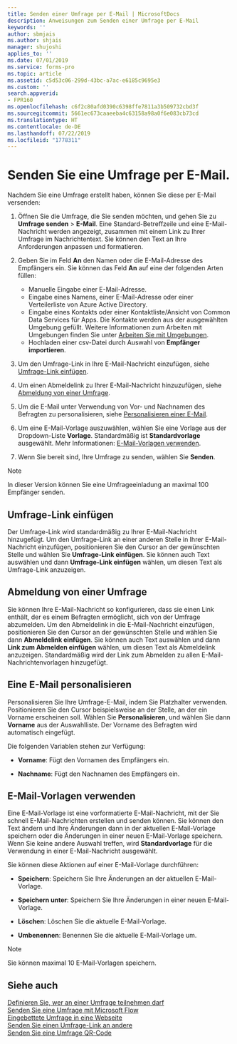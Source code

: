 ```yaml
---
title: Senden einer Umfrage per E-Mail | MicrosoftDocs
description: Anweisungen zum Senden einer Umfrage per E-Mail
keywords: ''
author: sbmjais
ms.author: shjais
manager: shujoshi
applies_to: ''
ms.date: 07/01/2019
ms.service: forms-pro
ms.topic: article
ms.assetid: c5d53c06-299d-43bc-a7ac-e6185c9695e3
ms.custom: ''
search.appverid:
- FPR160
ms.openlocfilehash: c6f2c80afd0390c6398ffe7811a3b509732cbd3f
ms.sourcegitcommit: 5661ec673caaeeba4c63158a98a0f6e083cb73cd
ms.translationtype: HT
ms.contentlocale: de-DE
ms.lasthandoff: 07/22/2019
ms.locfileid: "1778311"
---
```

# <a name="send-a-survey-by-using-email"></a>Senden Sie eine Umfrage per E-Mail.



Nachdem Sie eine Umfrage erstellt haben, können Sie diese per E-Mail versenden: 

1.  Öffnen Sie die Umfrage, die Sie senden möchten, und gehen Sie zu **Umfrage senden** &gt; **E-Mail**. Eine Standard-Betreffzeile und eine E-Mail-Nachricht werden angezeigt, zusammen mit einem Link zu Ihrer Umfrage im Nachrichtentext. Sie können den Text an Ihre Anforderungen anpassen und formatieren.

2.  Geben Sie im Feld **An** den Namen oder die E-Mail-Adresse des Empfängers ein. Sie können das Feld **An** auf eine der folgenden Arten füllen:
    - Manuelle Eingabe einer E-Mail-Adresse.
    - Eingabe eines Namens, einer E-Mail-Adresse oder einer Verteilerliste von Azure Active Directory.
    - Eingabe eines Kontakts oder einer Kontaktliste/Ansicht von Common Data Services für Apps. Die Kontakte werden aus der ausgewählten Umgebung gefüllt. Weitere Informationen zum Arbeiten mit Umgebungen finden Sie unter [Arbeiten Sie mit Umgebungen](choose-environment.md). 
    - Hochladen einer csv-Datei durch Auswahl von **Empfänger importieren**.

3.  Um den Umfrage-Link in Ihre E-Mail-Nachricht einzufügen, siehe [Umfrage-Link einfügen](#insert-survey-link).  

4.  Um einen Abmeldelink zu Ihrer E-Mail-Nachricht hinzuzufügen, siehe [Abmeldung von einer Umfrage](#unsubscribe-from-a-survey).  

5.  Um die E-Mail unter Verwendung von Vor- und Nachnamen des Befragten zu personalisieren, siehe [Personalisieren einer E-Mail](#personalize-an-email).  

6.  Um eine E-Mail-Vorlage auszuwählen, wählen Sie eine Vorlage aus der Dropdown-Liste **Vorlage**. Standardmäßig ist **Standardvorlage** ausgewählt. Mehr Informationen: [E-Mail-Vorlagen verwenden](#use-email-templates).  

7.  Wenn Sie bereit sind, Ihre Umfrage zu senden, wählen Sie **Senden**.

> [!NOTE]
> In dieser Version können Sie eine Umfrageeinladung an maximal 100 Empfänger senden.

## <a name="insert-survey-link"></a>Umfrage-Link einfügen

Der Umfrage-Link wird standardmäßig zu Ihrer E-Mail-Nachricht hinzugefügt. Um den Umfrage-Link an einer anderen Stelle in Ihrer E-Mail-Nachricht einzufügen, positionieren Sie den Cursor an der gewünschten Stelle und wählen Sie **Umfrage-Link einfügen**. Sie können auch Text auswählen und dann **Umfrage-Link einfügen** wählen, um diesen Text als Umfrage-Link anzuzeigen.

## <a name="unsubscribe-from-a-survey"></a>Abmeldung von einer Umfrage

Sie können Ihre E-Mail-Nachricht so konfigurieren, dass sie einen Link enthält, der es einem Befragten ermöglicht, sich von der Umfrage abzumelden. Um den Abmeldelink in die E-Mail-Nachricht einzufügen, positionieren Sie den Cursor an der gewünschten Stelle und wählen Sie dann **Abmeldelink einfügen**. Sie können auch Text auswählen und dann **Link zum Abmelden einfügen** wählen, um diesen Text als Abmeldelink anzuzeigen. Standardmäßig wird der Link zum Abmelden zu allen E-Mail-Nachrichtenvorlagen hinzugefügt.

## <a name="personalize-an-email"></a>Eine E-Mail personalisieren

Personalisieren Sie Ihre Umfrage-E-Mail, indem Sie Platzhalter verwenden. Positionieren Sie den Cursor beispielsweise an der Stelle, an der ein Vorname erscheinen soll. Wählen Sie **Personalisieren**, und wählen Sie dann **Vorname** aus der Auswahlliste. Der Vorname des Befragten wird automatisch eingefügt. 

Die folgenden Variablen stehen zur Verfügung:

- **Vorname**: Fügt den Vornamen des Empfängers ein.

- **Nachname**: Fügt den Nachnamen des Empfängers ein.


## <a name="use-email-templates"></a>E-Mail-Vorlagen verwenden

Eine E-Mail-Vorlage ist eine vorformatierte E-Mail-Nachricht, mit der Sie schnell E-Mail-Nachrichten erstellen und senden können. Sie können den Text ändern und Ihre Änderungen dann in der aktuellen E-Mail-Vorlage speichern oder die Änderungen in einer neuen E-Mail-Vorlage speichern. Wenn Sie keine andere Auswahl treffen, wird **Standardvorlage** für die Verwendung in einer E-Mail-Nachricht ausgewählt. 

Sie können diese Aktionen auf einer E-Mail-Vorlage durchführen:

- **Speichern**: Speichern Sie Ihre Änderungen an der aktuellen E-Mail-Vorlage.

- **Speichern unter**: Speichern Sie Ihre Änderungen in einer neuen E-Mail-Vorlage.

- **Löschen**: Löschen Sie die aktuelle E-Mail-Vorlage.

- **Umbenennen**: Benennen Sie die aktuelle E-Mail-Vorlage um.

> [!NOTE]
> Sie können maximal 10 E-Mail-Vorlagen speichern.

## <a name="see-also"></a>Siehe auch

[Definieren Sie, wer an einer Umfrage teilnehmen darf](invite-settings.md)<br>
[Senden Sie eine Umfrage mit Microsoft Flow](send-survey-microsoft-flow.md)<br>
[Eingebettete Umfrage in eine Webseite](embed-web-page.md)<br>
[Senden Sie einen Umfrage-Link an andere](send-survey-link.md)<br>
[Senden Sie eine Umfrage QR-Code](send-survey-qrcode.md)
